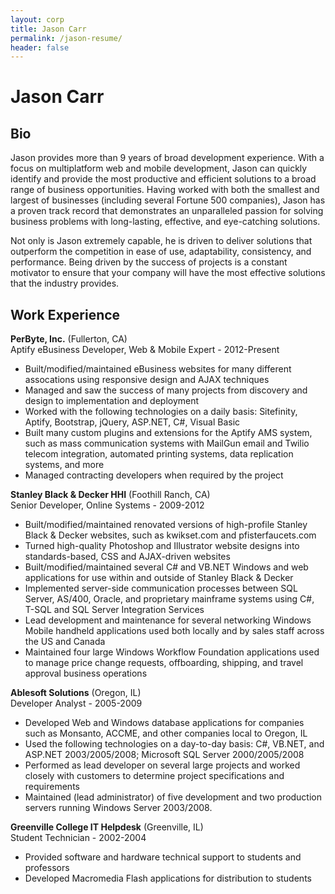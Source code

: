 ```yaml
---
layout: corp
title: Jason Carr
permalink: /jason-resume/
header: false
---
```


Jason Carr
==========

Bio
---

Jason provides more than 9 years of broad development experience. With a focus on multiplatform web and mobile development, Jason can quickly identify and provide the most productive and efficient solutions to a broad range of business opportunities. Having worked with both the smallest and largest of businesses (including several Fortune 500 companies), Jason has a proven track record that demonstrates an unparalleled passion for solving business problems with long-lasting, effective, and eye-catching solutions.

Not only is Jason extremely capable, he is driven to deliver solutions that outperform the competition in ease of use, adaptability, consistency, and performance. Being driven by the success of projects is a constant motivator to ensure that your company will have the most effective solutions that the industry provides.

Work Experience
---------------

**PerByte, Inc.** (Fullerton, CA)  
Aptify eBusiness Developer, Web & Mobile Expert - 2012-Present

- Built/modified/maintained eBusiness websites for many  different assocations using responsive design and AJAX techniques
- Managed and saw the success of many projects from discovery and design to implementation and deployment
- Worked with the following technologies on a daily basis: Sitefinity, Aptify, Bootstrap, jQuery, ASP.NET, C#, Visual Basic
- Built many custom plugins and extensions for the Aptify AMS system, such as mass communication systems with MailGun email and Twilio telecom integration, automated printing systems, data replication systems, and more
- Managed contracting developers when required by the project
 
**Stanley Black & Decker HHI** (Foothill Ranch, CA)  
Senior Developer, Online Systems - 2009-2012

- Built/modified/maintained renovated versions of high-profile Stanley Black & Decker websites, such as kwikset.com and pfisterfaucets.com
- Turned high-quality Photoshop and Illustrator website designs into standards-based, CSS and AJAX-driven websites
- Built/modified/maintained several C# and VB.NET Windows and web applications for use within and outside of Stanley Black & Decker
- Implemented server-side communication processes between SQL Server, AS/400, Oracle, and proprietary mainframe systems using C#, T-SQL and SQL Server Integration Services
- Lead development and maintenance for several networking Windows Mobile handheld applications used both locally and by sales staff across the US and Canada
- Maintained four large Windows Workflow Foundation applications used to manage price change requests, offboarding, shipping, and travel approval business operations

**Ablesoft Solutions** (Oregon, IL)  
Developer Analyst - 2005-2009

- Developed Web and Windows database applications for companies such as Monsanto, ACCME, and other companies local to Oregon, IL
- Used the following technologies on a day-to-day basis: C#, VB.NET, and ASP.NET 2003/2005/2008; Microsoft SQL Server 2000/2005/2008
- Performed as lead developer on several large projects and worked closely with customers to determine project specifications and requirements
- Maintained (lead administrator) of five development and two production servers running Windows Server 2003/2008.

**Greenville College IT Helpdesk** (Greenville, IL)  
Student Technician - 2002-2004

- Provided software and hardware technical support to students and professors
- Developed Macromedia Flash applications for distribution to students